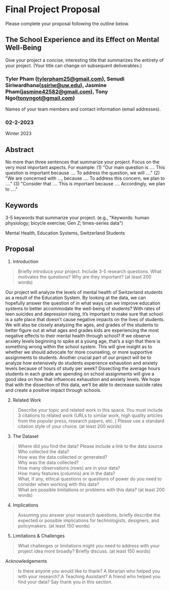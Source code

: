 # Final Project Proposal

Please complete your proposal following the outline below.

## The School Experience and its Effect on Mental Well-Being

Give your project a concise, interesting title that summarizes the entirety of your project. (Your title can change on subsequent deliverables.)

### Tyler Pham (tylerpham25@gmail.com), Senudi Siriwardhana(ssiriw@uw.edu), Jasmine Pham(jasmine42582@gmail.com), Tony Ngo(tonyngot@gmail.com)

Names of your team members and contact information (email addresses).
### 02-2-2023

Winter 2023
## Abstract

No more than three sentences that summarize your project. Focus on the very most important aspects. For example: (1) "Our main question is .... This question is important because .... To address the question, we will ...." (2) "We are concerned with ..., because .... To address this concern, we plan to ...." (3) "Consider that .... This is important because .... Accordingly, we plan to ...."

## Keywords

3-5 keywords that summarize your project.
(e.g., "Keywords: human physiology; bicycle exercise; Gen Z; times-series data")

Mental Health, Education Systems, Switzerland Students 

## Proposal

1. Introduction  

> Briefly introduce your project.  Include 3-5 research questions. What motivates the questions? Why are they important? (at least 200 words)

Our project will analyze the levels of mental health of Switzerland students as a result of the Education System. By looking at the data, we can hopefully answer the question of in what ways can we improve education systems to better accommodate the well-being of students? With rates of teen suicides and depression rising, it’s important to make sure that school is a safe place that doesn’t cause negative impacts on the lives of students. We will also be closely analyzing the ages, and grades of the students to better figure out at what ages and grades kids are experiencing the most negative effects to their mental health through school? If we observe anxiety levels beginning to spike at a young age, that’s a sign that there is something wrong within the school system. This will give insight as to whether we should advocate for more counseling, or more supportive assignments to students. Another crucial part of our project will be to analyze how extensively do students experience exhaustion and anxiety levels because of hours of study per week? Dissecting the average hours students in each grade are spending on school assignments will give a good idea on how that influences exhaustion and anxiety levels. We hope that with the dissection of this data, we’ll be able to decrease suicide rates and create a positive impact through schools. 


2. Related Work  

> Describe your topic and related work in this space. You must include 3 citations to related work (URLs to similar work, high quality articles from the popular press, research papers, etc. ) Please use a standard citation style of your choice. (at least 200 words)

3. The Dataset

> Where did you find the data? Please include a link to the data source  
> Who collected the data?  
> How was the data collected or generated?  
> Why was the data collected?  
>How many observations (rows) are in your data?  
> How many features (columns) are in the data?  
> What, if any, ethical questions or questions of power do you need to consider when working with this data?  
> What are possible limitations or problems with this data?   (at least 200 words)

4. Implications

> Assuming you answer your research questions, briefly describe the expected or possible implications for technologists, designers, and policymakers. (at least 150 words)

5. Limitations & Challenges
>What challenges or limitations might you need to address with your project idea more broadly? Briefly discuss. (at least 150 words)

Acknowledgements
> Is there anyone you would like to thank? A librarian who helped you with your research? A Teaching Assistant? A friend who helped you find your data? Say thank you in this section.

